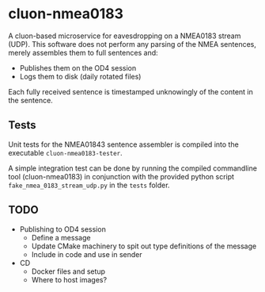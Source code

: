 # cluon-nmea0183

A cluon-based microservice for eavesdropping on a NMEA0183 stream (UDP). This software does not perform any parsing of the NMEA sentences, merely assembles them to full sentences and:
* Publishes them on the OD4 session
* Logs them to disk (daily rotated files)

Each fully received sentence is timestamped unknowingly of the content in the sentence.

## Tests

Unit tests for the NMEA01843 sentence assembler is compiled into the executable `cluon-nmea0183-tester`.

A simple integration test can be done by running the compiled commandline tool (cluon-nmea0183) in conjunction with the provided python script `fake_nmea_0183_stream_udp.py` in the `tests` folder.

## TODO
* Publishing to OD4 session
  * Define a message
  * Update CMake machinery to spit out type definitions of the message
  * Include in code and use in sender
* CD
  * Docker files and setup
  * Where to host images?